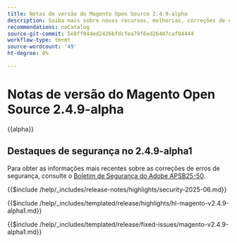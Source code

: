 ```yaml
---
title: Notas de versão do Magento Open Source 2.4.9-alpha
description: Saiba mais sobre novos recursos, melhorias, correções de erros e problemas conhecidos na versão 2.4.9-alpha do Magento Open Source.
recommendations: noCatalog
source-git-commit: 5e8ff044ed2426bfdcfea79f6ed26407caf94444
workflow-type: tm+mt
source-wordcount: '49'
ht-degree: 0%

---
```



# Notas de versão do Magento Open Source 2.4.9-alpha

{{alpha}}

## Destaques de segurança no 2.4.9-alpha1

Para obter as informações mais recentes sobre as correções de erros de segurança, consulte o [Boletim de Segurança do Adobe APSB25-50](https://helpx.adobe.com/br/security/products/magento/apsb25-50.html).

{{$include /help/_includes/release-notes/highlights/security-2025-06.md}}

<!-- Highlights in v2.4.9-alpha1 -->

{{$include /help/_includes/templated/release/highlights/hl-magento-v2.4.9-alpha1.md}}

<!-- Fixed issues in v2.4.9-alpha1 -->

{{$include /help/_includes/templated/release/fixed-issues/magento-v2.4.9-alpha1.md}}
